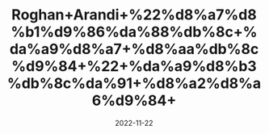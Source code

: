 ---
title: 'Roghan+Arandi+%22%d8%a7%d8%b1%d9%86%da%88%db%8c+%da%a9%d8%a7+%d8%aa%db%8c%d9%84+%22+%da%a9%d8%b3%db%8c%da%91+%d8%a2%d8%a6%d9%84+'
date: '2022-11-22' 
metatag: '' 
inventory: '0' 
draft: false 
# meta description 
shortDescripton: 'Castor+Oil%22+It+is+used+to+moisturize+the+skin+by+preventing+water+loss.+This+effect+can+promote+good+skin+health%2c+relieve+dryness%2c+and+soothe+skin+inflammation.'
description: 'Oil+%22+%d8%b1%d9%88%d8%ba%d9%86+%22+%d8%aa%db%8c%d9%84'
longdescription: ''
tags: ''
brand: ''
subCategory: ''
unit: '50 ml-Pk'
sellCount: '0'
featured: True
# product Price
price: '100.0'
# Product Short Description
shortDescription: 'Castor+Oil%22+It+is+used+to+moisturize+the+skin+by+preventing+water+loss.+This+effect+can+promote+good+skin+health%2c+relieve+dryness%2c+and+soothe+skin+inflammation.'
productID: '5164F412-2243-ED11-996A-005056B3A416'
type: 'products'
category: 'Oil+%22+%d8%b1%d9%88%d8%ba%d9%86+%22+%d8%aa%db%8c%d9%84' 
thumnailproduct: 'https://eraconnect.blob.core.windows.net/product-images/aminsaddiquidawakhana/ced04ba2-a0b7-4ec7-ae79-aee19f7df3c2.webp' 
images:
  - image: 'https://eraconnect.blob.core.windows.net/product-images/aminsaddiquidawakhana/ced04ba2-a0b7-4ec7-ae79-aee19f7df3c2.webp'  
Variants:
---